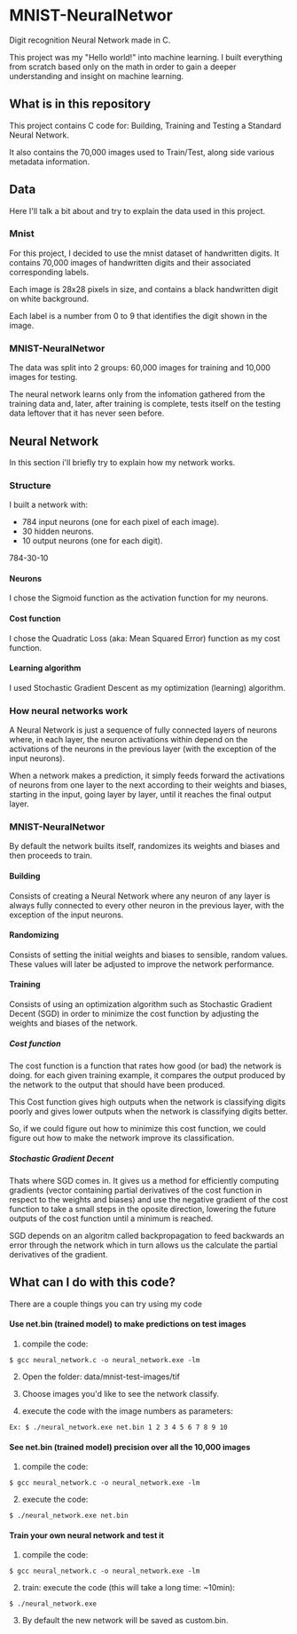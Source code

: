 # MNIST-NeuralNetwor

Digit recognition Neural Network made in C.

This project was my "Hello world!" into machine learning. I built everything from scratch based only on the math in order to gain a deeper understanding and insight on machine learning.

## What is in this repository

This project contains C code for: Building, Training and Testing a Standard Neural Network.

It also contains the 70,000 images used to Train/Test, along side various metadata information.

## Data

Here I'll talk a bit about and try to explain the data used in this project.

### Mnist

For this project, I decided to use the mnist dataset of handwritten digits. It contains 70,000 images of handwritten digits and their associated corresponding labels.

Each image is 28x28 pixels in size, and contains a black handwritten digit on white background.

Each label is a number from 0 to 9 that identifies the digit shown in the image.

### MNIST-NeuralNetwor

The data was split into 2 groups: 60,000 images for training and 10,000 images for testing.

The neural network learns only from the infomation gathered from the training data and, later, after training is complete, tests itself on the testing data leftover that it has never seen before.

## Neural Network

In this section i'll briefly try to explain how my network works.

### Structure

I built a network with:

- 784 input neurons (one for each pixel of each image).
- 30  hidden neurons.
- 10  output neurons (one for each digit).

784-30-10

#### Neurons

I chose the Sigmoid function as the activation function for my neurons.

#### Cost function

I chose the Quadratic Loss (aka: Mean Squared Error) function as my cost function.

#### Learning algorithm

I used Stochastic Gradient Descent as my optimization (learning) algorithm.

### How neural networks work

A Neural Network is just a sequence of fully connected layers of neurons where, in each layer, the neuron activations within depend on the activations of the neurons in the previous layer (with the exception of the input neurons).

When a network makes a prediction, it simply feeds forward the activations of neurons from one layer to the next according to their weights and biases, starting in the input, going layer by layer, until it reaches the final output layer.

### MNIST-NeuralNetwor

By default the network builts itself, randomizes its weights and biases and then proceeds to train.

#### Building

Consists of creating a Neural Network where any neuron of any layer is always fully connected to every other neuron in the previous layer, with the exception of the input neurons.

#### Randomizing

Consists of setting the initial weights and biases to sensible, random values. These values will later be adjusted to improve the network performance.

#### Training

Consists of using an optimization algorithm such as Stochastic Gradient Decent (SGD) in order to minimize the cost function by adjusting the weights and biases of the network.

##### Cost function

The cost function is a function that rates how good (or bad) the network is doing. for each given training example, it compares the output produced by the network to the output that should have been produced.

This Cost function gives high outputs when the network is classifying digits poorly and gives lower outputs when the network is classifying digits better.

So, if we could figure out how to minimize this cost function, we could figure out how to make the network improve its classification.

##### Stochastic Gradient Decent

Thats where SGD comes in. It gives us a method for efficiently computing gradients (vector containing partial derivatives of the cost function in respect to the weights and biases) and use the negative gradient of the cost function to take a small steps in the oposite direction, lowering the future outputs of the cost function until a minimum is reached.

SGD depends on an algoritm called backpropagation to feed backwards an error through the network which in turn allows us the calculate the partial derivatives of the gradient.

## What can I do with this code?

There are a couple things you can try using my code

#### Use net.bin (trained model) to make predictions on test images

1. compile the code:

```
$ gcc neural_network.c -o neural_network.exe -lm
```

2. Open the folder: data/mnist-test-images/tif

3. Choose images you'd like to see the network classify.

4. execute the code with the image numbers as parameters:

```
Ex: $ ./neural_network.exe net.bin 1 2 3 4 5 6 7 8 9 10
```

#### See net.bin (trained model) precision over all the 10,000 images

1. compile the code:

```
$ gcc neural_network.c -o neural_network.exe -lm
```

2. execute the code:

```
$ ./neural_network.exe net.bin
```

#### Train your own neural network and test it

1. compile the code:

```
$ gcc neural_network.c -o neural_network.exe -lm
```

2. train: execute the code (this will take a long time: ~10min):

```
$ ./neural_network.exe
```

3. By default the new network will be saved as custom.bin.
